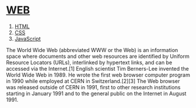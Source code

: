<html>

<head>
    <title>
        Welcome to WEB world
    </title>
    <meta charset="utf-8">

</head>

<body>
    <h1><a href="web.html" target="_self" title="welcom WEB">WEB</a></h1>
    <ol>
        <li><a href="1.html" target="_blank" title="Web-HTML">HTML</a></li>
        <li><a href="2.html" target="_blank" title="Web-CSS">CSS</a></li>
        <li><a href="3.html" target="_blank" title="Web-JS">JavaScript</a></li>
    </ol>
    <p>
    The World Wide Web (abbreviated WWW or the Web) is an information space where documents and other web resources are identified by Uniform Resource Locators (URLs), interlinked by hypertext links, and can be accessed via the Internet.[1] English scientist Tim Berners-Lee invented the World Wide Web in 1989. He wrote the first web browser computer program in 1990 while employed at CERN in Switzerland.[2][3] The Web browser was released outside of CERN in 1991, first to other research institutions starting in January 1991 and to the general public on the Internet in August 1991.
    </p>
</body>


</html>
